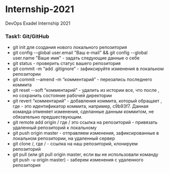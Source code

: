 # Internship-2021
DevOps Exadel Internship 2021

### Task1: Git/GitHub 
* git init для создания нового локального репозитория
* git config --global user.email "Ваш e-mail" && git config --global user.name "Ваше имя" - задать следующие данные о себе
* git status - проверить статус вашего репозитория
* git commit -m “add .gitignore” - зафиксируйте изменения в локальном репозитории
* git commit --amend -m “комментарий” - перезапись последнего коммита
* git reset --soft <commit> “комментарий” - удалить из истории все, что после <commit>, но сохранить состояние рабочей директории
* git revert <commit> “комментарий” - добавления коммита, который обращает <commit>, где <commit> - это идентификатор коммита, например, c9b93f7. Данная команда отменяет изменения, сделанные данным коммитом, не обязательно предшествующим. 
* git remote add origin /<url> где /<url> это ссылка на репозиторий - привязать удаленный репозиторий к локальному 
* git push origin master - отправляем изменения, зафиксированные в локальном репозитории, на удаленный сервер
* git clone /<url>, где /<url> - ссылка на наш репозиторий, клонируем репозиторий
* git pull (или git pull origin master, если вы не использовали команду git push -u origin master) - заберем изменения с удаленного репозитория   
  

